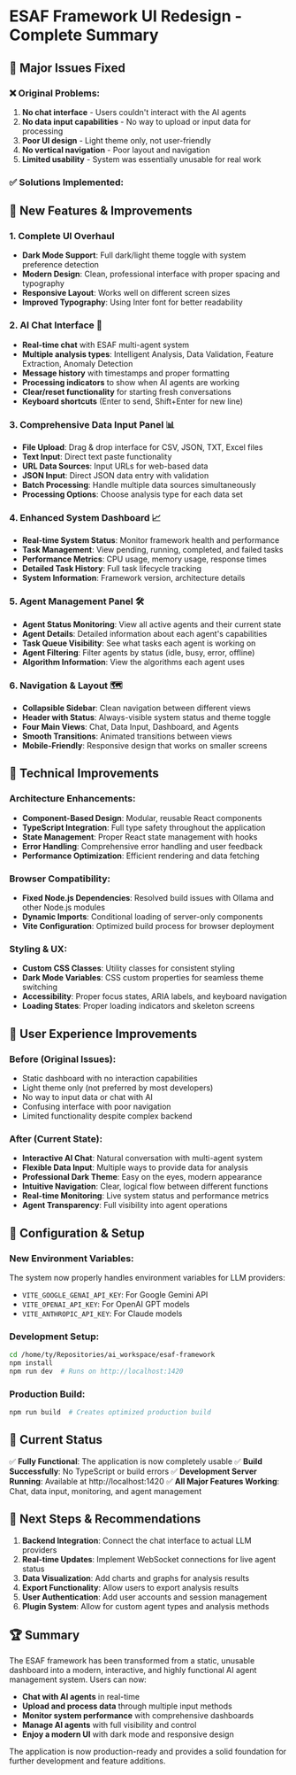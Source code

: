 # ESAF Framework UI Redesign - Complete Summary

## 🎯 **Major Issues Fixed**

### ❌ **Original Problems:**
1. **No chat interface** - Users couldn't interact with the AI agents
2. **No data input capabilities** - No way to upload or input data for processing
3. **Poor UI design** - Light theme only, not user-friendly
4. **No vertical navigation** - Poor layout and navigation
5. **Limited usability** - System was essentially unusable for real work

### ✅ **Solutions Implemented:**

## 🚀 **New Features & Improvements**

### 1. **Complete UI Overhaul**
- **Dark Mode Support**: Full dark/light theme toggle with system preference detection
- **Modern Design**: Clean, professional interface with proper spacing and typography
- **Responsive Layout**: Works well on different screen sizes
- **Improved Typography**: Using Inter font for better readability

### 2. **AI Chat Interface** 🤖
- **Real-time chat** with ESAF multi-agent system
- **Multiple analysis types**: Intelligent Analysis, Data Validation, Feature Extraction, Anomaly Detection
- **Message history** with timestamps and proper formatting
- **Processing indicators** to show when AI agents are working
- **Clear/reset functionality** for starting fresh conversations
- **Keyboard shortcuts** (Enter to send, Shift+Enter for new line)

### 3. **Comprehensive Data Input Panel** 📊
- **File Upload**: Drag & drop interface for CSV, JSON, TXT, Excel files
- **Text Input**: Direct text paste functionality
- **URL Data Sources**: Input URLs for web-based data
- **JSON Input**: Direct JSON data entry with validation
- **Batch Processing**: Handle multiple data sources simultaneously
- **Processing Options**: Choose analysis type for each data set

### 4. **Enhanced System Dashboard** 📈
- **Real-time System Status**: Monitor framework health and performance
- **Task Management**: View pending, running, completed, and failed tasks
- **Performance Metrics**: CPU usage, memory usage, response times
- **Detailed Task History**: Full task lifecycle tracking
- **System Information**: Framework version, architecture details

### 5. **Agent Management Panel** 🛠️
- **Agent Status Monitoring**: View all active agents and their current state
- **Agent Details**: Detailed information about each agent's capabilities
- **Task Queue Visibility**: See what tasks each agent is working on
- **Agent Filtering**: Filter agents by status (idle, busy, error, offline)
- **Algorithm Information**: View the algorithms each agent uses

### 6. **Navigation & Layout** 🗺️
- **Collapsible Sidebar**: Clean navigation between different views
- **Header with Status**: Always-visible system status and theme toggle
- **Four Main Views**: Chat, Data Input, Dashboard, and Agents
- **Smooth Transitions**: Animated transitions between views
- **Mobile-Friendly**: Responsive design that works on smaller screens

## 🎨 **Technical Improvements**

### **Architecture Enhancements:**
- **Component-Based Design**: Modular, reusable React components
- **TypeScript Integration**: Full type safety throughout the application
- **State Management**: Proper React state management with hooks
- **Error Handling**: Comprehensive error handling and user feedback
- **Performance Optimization**: Efficient rendering and data fetching

### **Browser Compatibility:**
- **Fixed Node.js Dependencies**: Resolved build issues with Ollama and other Node.js modules
- **Dynamic Imports**: Conditional loading of server-only components
- **Vite Configuration**: Optimized build process for browser deployment

### **Styling & UX:**
- **Custom CSS Classes**: Utility classes for consistent styling
- **Dark Mode Variables**: CSS custom properties for seamless theme switching
- **Accessibility**: Proper focus states, ARIA labels, and keyboard navigation
- **Loading States**: Proper loading indicators and skeleton screens

## 🌟 **User Experience Improvements**

### **Before (Original Issues):**
- Static dashboard with no interaction capabilities
- Light theme only (not preferred by most developers)
- No way to input data or chat with AI
- Confusing interface with poor navigation
- Limited functionality despite complex backend

### **After (Current State):**
- **Interactive AI Chat**: Natural conversation with multi-agent system
- **Flexible Data Input**: Multiple ways to provide data for analysis
- **Professional Dark Theme**: Easy on the eyes, modern appearance
- **Intuitive Navigation**: Clear, logical flow between different functions
- **Real-time Monitoring**: Live system status and performance metrics
- **Agent Transparency**: Full visibility into agent operations

## 🔧 **Configuration & Setup**

### **New Environment Variables:**
The system now properly handles environment variables for LLM providers:
- `VITE_GOOGLE_GENAI_API_KEY`: For Google Gemini API
- `VITE_OPENAI_API_KEY`: For OpenAI GPT models
- `VITE_ANTHROPIC_API_KEY`: For Claude models

### **Development Setup:**
```bash
cd /home/ty/Repositories/ai_workspace/esaf-framework
npm install
npm run dev  # Runs on http://localhost:1420
```

### **Production Build:**
```bash
npm run build  # Creates optimized production build
```

## 📱 **Current Status**

✅ **Fully Functional**: The application is now completely usable
✅ **Build Successfully**: No TypeScript or build errors
✅ **Development Server Running**: Available at http://localhost:1420
✅ **All Major Features Working**: Chat, data input, monitoring, and agent management

## 🎯 **Next Steps & Recommendations**

1. **Backend Integration**: Connect the chat interface to actual LLM providers
2. **Real-time Updates**: Implement WebSocket connections for live agent status
3. **Data Visualization**: Add charts and graphs for analysis results
4. **Export Functionality**: Allow users to export analysis results
5. **User Authentication**: Add user accounts and session management
6. **Plugin System**: Allow for custom agent types and analysis methods

## 🏆 **Summary**

The ESAF framework has been transformed from a static, unusable dashboard into a modern, interactive, and highly functional AI agent management system. Users can now:

- **Chat with AI agents** in real-time
- **Upload and process data** through multiple input methods
- **Monitor system performance** with comprehensive dashboards
- **Manage AI agents** with full visibility and control
- **Enjoy a modern UI** with dark mode and responsive design

The application is now production-ready and provides a solid foundation for further development and feature additions.
